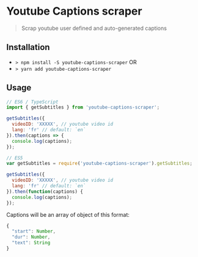 # Youtube Captions scraper

> Scrap youtube user defined and auto-generated captions

## Installation

* `> npm install -S youtube-captions-scraper` OR
* `> yarn add youtube-captions-scraper`

## Usage

```js
// ES6 / TypeScript
import { getSubtitles } from 'youtube-captions-scraper';

getSubtitles({
  videoID: 'XXXXX', // youtube video id
  lang: 'fr' // default: `en`
}).then(captions => {
  console.log(captions);
});

// ES5
var getSubtitles = require('youtube-captions-scraper').getSubtitles;

getSubtitles({
  videoID: 'XXXXX', // youtube video id
  lang: 'fr' // default: `en`
}).then(function(captions) {
  console.log(captions);
});
```

Captions will be an array of object of this format:

```js
{
  "start": Number,
  "dur": Number,
  "text": String
}
```
